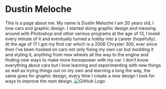 # Dustin Meloche
This is a page about me. 
My name is Dustin Meloche I am 20 years old, I love cars and graphic design. I started doing graphic design and messing around with Photoshop and other various programs at the age of 13, I loved every minute of it and eventually turned a hobby into a career (hopefully). At the age of 17 I got my first car which is a 2006 Chrysler 300, ever since then I’ve been hooked on cars not only fixing my own car but modding it and styling it, anything from new wheels all the way to the engine and finding new ways to make more horsepower with my car. I don’t know everything about cars but I love learning and experimenting with new things as well as trying things out on my own and learning a long the way, the same goes for graphic design, every time I create a new design I look for ways to improve the next design.
![GitHub Logo](https://scontent-yyz1-1.xx.fbcdn.net/v/t1.0-9/14322546_1414795865201734_4830412194193954419_n.jpg?oh=415afa7c8ec81e0dc26a3bba46eb6c0a&oe=5A146B9B)
